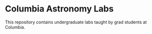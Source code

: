 Columbia Astronomy Labs
=======================

This repository contains undergraduate labs taught by grad students at Columbia.
